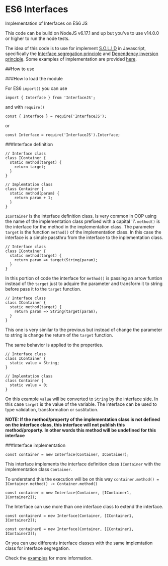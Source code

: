 # ES6 Interfaces
Implementation of Interfaces on ES6 JS

This code can be build on NodeJS v6.17.1 and up but you've to use v14.0.0 or higher to run the node tests.

The idea of this code is to use for implement [S.O.L.I.D][solid.pdf] in Javascript, specifically the [Interface segregation principle][solid-isp] and [Dependency inversion principle][solid-dip]. Some examples of implementation are provided [here][examples].

##How to use

###How lo load the module

For ES6 `import()` you can use 

```
import { Interface } from 'InterfaceJS';
```

and with `require()`

```
const { Interface } = require('InterfaceJS');
```

or

```
const Interface = require('InterfaceJS').Interface;
```

###Interface definition

```
// Interface class
class IContainer {
  static method(target) {
    return target;
  }
}

// Implemtation class
class Container {
  static method(param) {
    return param + 1;
  }
}
```

`IContainer` is the interface definition class. Is very common in OOP using the name of the implementation class prefixed with a capital 'i'.
`method()` is the interface for the method in the implementation class. The parameter `target` is the function `method()` of the implementation class. In this case the interface is a simple passthru from the interface to the inplementation class.

```
// Interface class
class IContainer {
  static method(target) {
    return param => target(String(param);
  }
}
```

In this portion of code the interface for `method()` is passing an arrow funtion instead of the `target` just to adquire the parameter and transform it to string before pass it to the `target` function.

```
// Interface class
class IContainer {
  static method(target) {
    return param => String(target(param);
  }
}
```

This one is very similar to the previous but instead of change the parameter to string is change the return of the `target` function.

The same behavior is applied to the properties.

```
// Interface class
class IContainer {
  static value = String;
}

// Implemtation class
class Container {
  static value = 0;
}
```

On this example `value` will be converted to `String` by the interface side. In this case `target` is the value of the variable.
The interface can be used to type validation, transformation or sustitution.

__**NOTE:** If the method/property of the implementation class is not defined on the interface class, this interface will not publish this method/property. In other words this method will be undefined for this interface__

###Interface implementation

```
const container = new Interface(Container, IContainer);
```

This interface implements the interface definition class `IContainer` with the implementation class `Container`.

To understand this the execution will be on this way `container.method() = IContainer.method() -> Container.method()`

```
const container = new Interface(Container, [IContainer1, IContainer2]);
```

The Interface can use more than one interface class to extend the interface.

```
const containerA = new Interface(Container, [IContainer1, IContainer2]);

const containerB = new Interface(Container, [IContainer1, IContainer3]);
```

Or you can use differents interface classes with the same implemtation class for interface segregation.

Check the [examples][examples] for more information.

[solid.pdf]: https://web.archive.org/web/20150906155800/http://www.objectmentor.com/resources/articles/Principles_and_Patterns.pdf
[solid-isp]: https://en.wikipedia.org/wiki/Interface_segregation_principle
[solid-dip]: https://en.wikipedia.org/wiki/Dependency_inversion_principle
[examples]: examples
